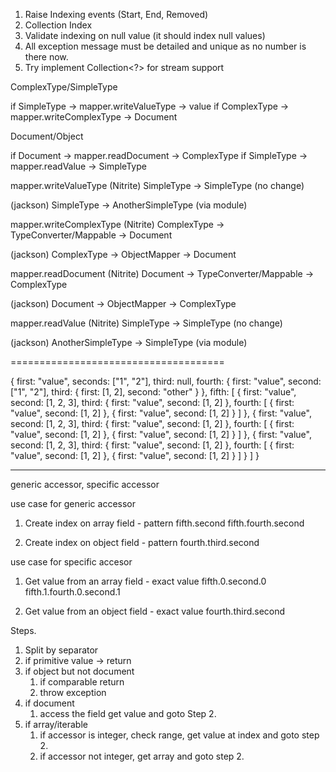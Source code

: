 1. Raise Indexing events (Start, End, Removed)
2. Collection Index
3. Validate indexing on null value (it should index null values)
3. All exception message must be detailed and unique as no number is there now.
4. Try implement Collection<?> for stream support

ComplexType/SimpleType

if SimpleType -> mapper.writeValueType -> value
if ComplexType -> mapper.writeComplexType -> Document


Document/Object

if Document -> mapper.readDocument -> ComplexType
if SimpleType -> mapper.readValue -> SimpleType

mapper.writeValueType 
(Nitrite)
SimpleType -> SimpleType (no change)

(jackson)
SimpleType -> AnotherSimpleType (via module)

mapper.writeComplexType
(Nitrite)
ComplexType -> TypeConverter/Mappable -> Document

(jackson)
ComplexType -> ObjectMapper -> Document

mapper.readDocument
(Nitrite)
Document -> TypeConverter/Mappable -> ComplexType

(jackson)
Document -> ObjectMapper -> ComplexType

mapper.readValue
(Nitrite)
SimpleType -> SimpleType (no change)

(jackson)
AnotherSimpleType -> SimpleType (via module)



=====================================

{
	first: "value",
	seconds: ["1", "2"],
	third: null,
	fourth: {
		first: "value",
		second: ["1", "2"],
		third: {
			first: [1, 2],
			second: "other"
		}
	},
	fifth: [
		{
			first: "value",
			second: [1, 2, 3],
			third: {
				first: "value",
				second: [1, 2]
			},
			fourth: [
				{
					first: "value",
					second: [1, 2]
				},
				{
					first: "value",
					second: [1, 2]
				}
			]
		},
		{
			first: "value",
			second: [1, 2, 3],
			third: {
				first: "value",
				second: [1, 2]
			},
			fourth: [
				{
					first: "value",
					second: [1, 2]
				},
				{
					first: "value",
					second: [1, 2]
				}
			]
		},
		{
			first: "value",
			second: [1, 2, 3],
			third: {
				first: "value",
				second: [1, 2]
			},
			fourth: [
				{
					first: "value",
					second: [1, 2]
				},
				{
					first: "value",
					second: [1, 2]
				}
			]
		}
	]
}



---------------------------


generic accessor, specific accessor

use case for generic accessor
1. Create index on array field - pattern
fifth.second
fifth.fourth.second

2. Create index on object field - pattern
fourth.third.second


use case for specific accesor
1. Get value from an array field - exact value
fifth.0.second.0
fifth.1.fourth.0.second.1

2. Get value from an object field - exact value
fourth.third.second

Steps.
1. Split by separator
2. if primitive value -> return
3. if object but not document
	1. if comparable return
	2. throw exception
4. if document
	1. access the field get value and goto Step 2.
5. if array/iterable
	1. if accessor is integer, check range, get value at index and goto step 2.
	2. if accessor not integer, get array and goto step 2.
